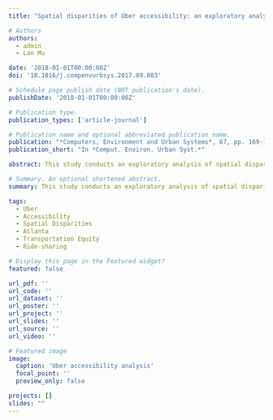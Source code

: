 ```yaml
---
title: "Spatial disparities of Uber accessibility: an exploratory analysis in Atlanta, USA (2018)"

# Authors
authors:
  - admin
  - Lan Mu

date: '2018-01-01T00:00:00Z'
doi: '10.1016/j.compenvurbsys.2017.09.003'

# Schedule page publish date (NOT publication's date).
publishDate: '2018-01-01T00:00:00Z'

# Publication type.
publication_types: ['article-journal']

# Publication name and optional abbreviated publication name.
publication: "*Computers, Environment and Urban Systems*, 67, pp. 169-175"
publication_short: "In *Comput. Environ. Urban Syst.*"

abstract: This study conducts an exploratory analysis of spatial disparities in Uber accessibility in Atlanta, USA. We examine how ride-sharing service availability varies across different neighborhoods and demographic groups, providing insights into transportation equity and accessibility issues. The research contributes to understanding the spatial dimensions of emerging transportation technologies.

# Summary. An optional shortened abstract.
summary: This study conducts an exploratory analysis of spatial disparities in Uber accessibility in Atlanta, USA.

tags:
  - Uber
  - Accessibility
  - Spatial Disparities
  - Atlanta
  - Transportation Equity
  - Ride-sharing

# Display this page in the Featured widget?
featured: false

url_pdf: ''
url_code: ''
url_dataset: ''
url_poster: ''
url_project: ''
url_slides: ''
url_source: ''
url_video: ''

# Featured image
image:
  caption: 'Uber accessibility analysis'
  focal_point: ''
  preview_only: false

projects: []
slides: ""
---
```

